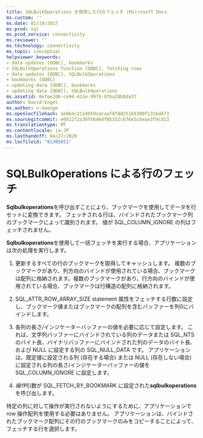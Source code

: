 ```yaml
---
title: SQLBulkOperations を使用した行のフェッチ |Microsoft Docs
ms.custom: ''
ms.date: 01/19/2017
ms.prod: sql
ms.prod_service: connectivity
ms.reviewer: ''
ms.technology: connectivity
ms.topic: conceptual
helpviewer_keywords:
- data updates [ODBC], bookmarks
- SQLBulkOperations function [ODBC], fetching rows
- data updates [ODBC], SQLBulkOperations
- bookmarks [ODBC]
- updating data [ODBC], bookmarks
- updating data [ODBC], SQLBulkOperations
ms.assetid: 0efee2d6-ce94-411e-9976-97ba28b8da37
author: David-Engel
ms.author: v-daenge
ms.openlocfilehash: ae0b4c2114059cecaaf8f8825169300f131bd473
ms.sourcegitcommit: e042272a38fb646df05152c676e5cbeae3f9cd13
ms.translationtype: MT
ms.contentlocale: ja-JP
ms.lasthandoff: 04/27/2020
ms.locfileid: "81305651"
---
```

# <a name="fetching-rows-with-sqlbulkoperations"></a>SQLBulkOperations による行のフェッチ
**Sqlbulkoperations**を呼び出すことにより、ブックマークを使用してデータを行セットに変換できます。 フェッチされる行は、バインドされたブックマーク列のブックマークによって識別されます。 値が SQL_COLUMN_IGNORE の列はフェッチされません。  
  
 **Sqlbulkoperations**を使用して一括フェッチを実行する場合、アプリケーションは次の処理を実行します。  
  
1.  更新するすべての行のブックマークを取得してキャッシュします。 複数のブックマークがあり、列方向のバインドが使用されている場合、ブックマークは配列に格納されます。複数のブックマークがあり、行方向のバインドが使用されている場合、ブックマークは行構造の配列に格納されます。  
  
2.  SQL_ATTR_ROW_ARRAY_SIZE statement 属性をフェッチする行数に設定し、ブックマーク値またはブックマークの配列を含むバッファーを列0にバインドします。  
  
3.  各列の長さ/インジケーターバッファーの値を必要に応じて設定します。 これは、文字列バッファーにバインドされている列のデータまたは SQL_NTS のバイト長、バイナリバッファーにバインドされた列のデータのバイト長、および NULL に設定する列の SQL_NULL_DATA です。 アプリケーションは、既定値に設定される列 (存在する場合) または NULL (存在しない場合) に設定される列の長さ/インジケーターバッファーの値を SQL_COLUMN_IGNORE に設定します。  
  
4.  *操作*引数が SQL_FETCH_BY_BOOKMARK に設定された**sqlbulkoperations**を呼び出します。  
  
 特定の列に対して操作が実行されないようにするために、アプリケーションで row 操作配列を使用する必要はありません。 アプリケーションは、バインドされたブックマーク配列にその行のブックマークのみをコピーすることによって、フェッチする行を選択します。
